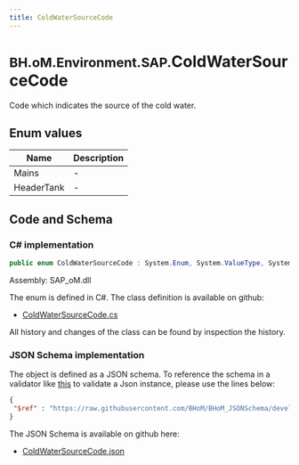 ```yaml
---
title: ColdWaterSourceCode
---
```


# <small>BH.oM.Environment.SAP.</small>**ColdWaterSourceCode**

Code which indicates the source of the cold water.

## Enum values

| Name            | Description                                                    |
|-----------------|----------------------------------------------------------------|
| Mains |  -  |
| HeaderTank |  -  |


## Code and Schema

### C# implementation

``` C# title="C#"
public enum ColdWaterSourceCode : System.Enum, System.ValueType, System.IComparable, System.ISpanFormattable, System.IFormattable, System.IConvertible
```

Assembly: SAP_oM.dll

The enum is defined in C#. The class definition is available on github:

- [ColdWaterSourceCode.cs](https://github.com/BHoM/SAP_Toolkit/blob/develop/SAP_oM/Enums\ColdWaterSourceCode.cs)

All history and changes of the class can be found by inspection the history.
### JSON Schema implementation

The object is defined as a JSON schema. To reference the schema in a validator like [this](https://www.jsonschemavalidator.net/) to validate a Json instance, please use the lines below:

``` json title="JSON Schema"
{
 "$ref" : "https://raw.githubusercontent.com/BHoM/BHoM_JSONSchema/develop/SAP_oM/SAP/ColdWaterSourceCode.json"
}
```

The JSON Schema is available on github here:

- [ColdWaterSourceCode.json](https://github.com/BHoM/BHoM_JSONSchema/blob/develop/SAP_oM/SAP/ColdWaterSourceCode.json)
